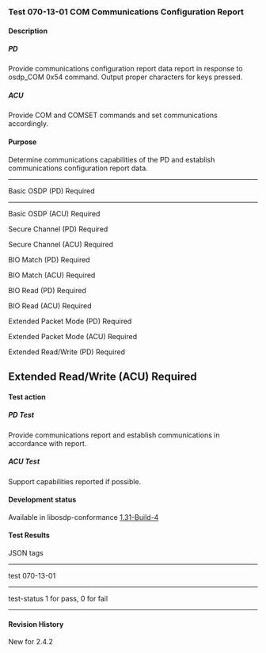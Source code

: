 ### Test 070-13-01 COM Communications Configuration Report

#### Description

##### PD

Provide communications configuration report data report in response to
osdp_COM 0x54 command. Output proper characters for keys pressed.

##### ACU

Provide COM and COMSET commands and set communications accordingly.

#### Purpose

Determine communications capabilities of the PD and establish
communications configuration report data.

  -----------------------------------------------------------------------
  Basic OSDP (PD)                     Required
  ----------------------------------- -----------------------------------
  Basic OSDP (ACU)                    Required

  Secure Channel (PD)                 Required

  Secure Channel (ACU)                Required

  BIO Match (PD)                      Required

  BIO Match (ACU)                     Required

  BIO Read (PD)                       Required

  BIO Read (ACU)                      Required

  Extended Packet Mode (PD)           Required

  Extended Packet Mode (ACU)          Required

  Extended Read/Write (PD)            Required

  Extended Read/Write (ACU)           Required
  -----------------------------------------------------------------------

#### Test action

##### PD Test

Provide communications report and establish communications in accordance
with report.

##### ACU Test

Support capabilities reported if possible.

#### Development status

Available in libosdp-conformance
[1.31-Build-4](https://github.com/Security-Industry-Association/libosdp-conformance/releases/tag/1.31-4)

#### Test Results

JSON tags

  -----------------------------------------------------------------------
  test                                070-13-01
  ----------------------------------- -----------------------------------
  test-status                         1 for pass, 0 for fail

  -----------------------------------------------------------------------

#### Revision History

New for 2.4.2
